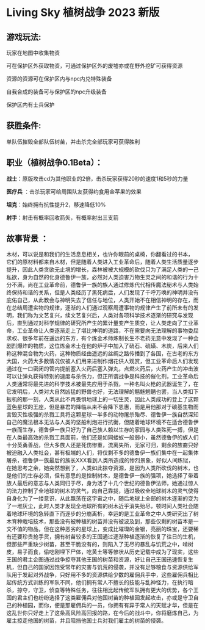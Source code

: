 # Living Sky 植树战争 2023 新版



## 游戏玩法:

玩家在地图中收集物资

可在保护区外获取物资，可通过保护区外的废墟亦或在野外挖矿可获得资源

资源的资源可在保护区内与npc内兑特殊装备

自我合成的装备可与保护区的npc升级装备

保护区内有士兵保护

## 获胜条件:

单队伍摧毁全部队伍树苗，并击杀完全部玩家可获得胜利

## 职业（植树战争0.1Beta）：

**战士**：原版攻击cd为其他职业的2倍，击杀玩家获得20秒的速度1和5秒的力量

**医疗兵** ：击杀玩家可给周围队友获得约食用金苹果的效果

**坦克**：始终拥有抗性提升2，移速降低10%

**射手**：射击有概率回收箭矢，有概率射出三支箭

## 故事背景 ：

木材，可以说是和我们的生活息息相关，也许你眼前的桌椅，你翻看过的书本， 它们的原材料都来自木材，但是随着人类进入工业革命后，随着人类生活质量逐步提升，因此人类贪欲无止境的增长，森林被被大规模的砍伐只为了满足人类的一己私欲，身为自然的化身德鲁伊一族，必然对人类迫害万物生灵之间的和谐的行为十分不满，尚在工业革命前，德鲁伊一族的族人通过修炼代代相传魔法秘术与人类始终保持和谐的关系，但是人类经历了黑死病后，人们发现了千呼万唤的神明并没有庇佑自己，从此教会与神明失去了信任与地位，人类开始不在相信神明的存在，而在总结周遭实物的规律，逐渐的人们通过观察周遭事物的规律产生了前所未有的发明，我们称为文艺复兴，续文艺复兴后，人类对各项科学技术逐渐的研究与发现后，直到通过对科学规律的研究所产生的累计量变产生质变，让人类走向了工业革命，工业革命让人类逐渐走上了堪比神明的道路，不在需要向无法理解的事物委屈求权、很多年前在遥远的东方，有个炼金术师炼制长生不老药无意中发现了一种会剧烈爆炸的物质，这位炼金术士在他的炉子中加入了硝石、硫磺、木炭，后来人们称这种混合物为火药，这种物质经由遥远的丝绸之路传播到了各国，在古老的东方大国，火药大多数情况仅被人们用来进制作烟花供人观赏，但工业革命后人们发现通过在一口密闭的管内提前塞入火药后塞入弹丸，点燃火药后，火药产生的冲击波可以让弹丸获得特别的速度与杀伤力，但正所谓战争是科技的催化剂，工业革命后人类通常将最先进的科学技术被最先应用于杀戮，一种名叫火枪的武器诞生了，在它发明后，人类对大自然凶猛的野兽也好，无法理解的魑魅魍魉也罢，当人类扣下扳机的那一刻，人类从此不再畏惧地球上的一切生灵，因此人类成功的登上了这颗蓝色星球的王座，但是暴君的降临从来不会降下恩惠，而是用他那对于碳基生物而言毁灭性极强的杀戮工具将这颗星球一半多的动物屠杀殆尽、德鲁伊一族自然深知自己的魔法根本无法与人类的坚船利炮进行抗衡，但随着地球环境不在适合德鲁伊一族而生存，德鲁伊一族只好为了自己族人赖以生存的家园与人类殊死一搏，但是在人类最高效的杀戮工具面前，他们还是如同蝼蚁一般弱小，虽然德鲁伊的族人们十分英勇善战，但大多族人还是死伤惨重，流离失所，无家可归，剩余的族裔只好被迫融入人类社会，甚有极端的人们，将仅剩不多的德鲁伊一族们集中在一起集体屠杀，德鲁伊一族最后的族长XXX看到人类所造成的惨烈景象，好似人间炼狱，在她思考之余，她突然想到了，人类如此掠夺资源，是因为人类所砍伐的树木，也是他们的生存必须，但有意思的是控制树木，是德鲁伊一族的强项，她选择了带着族人最后的意志与人类同归于尽，身为活了十几个世纪的德鲁伊法师，她通过惊人的法力控制了全地球的树木的灵气，向自己靠拢，通过吸收全地球树木的灵气使得自身化为了一缕意识，从此飘荡在这宇宙之中，随后地球上全部的树木逐渐的变为了一堆灰尘，此时人类才发现全地球所有的树木近乎消失殆尽，顿时间人类社会随着地球环境的急转直下而逐步的分崩离析，幸运的是工业革命之中人类研究出了树木育种栽培技术，那些没有被种植的树苗并没有被波及到，那些仅剩的树苗本是一文不值的物品，但在这种恶劣的星球上，变成比璀璨的金银，亮丽的珠宝，还要稀有还要珍贵抢手货，拥有树苗较多的王国通过逐渐种植逐渐的恢复了往日的生机，但那些严重缺少树苗，甚至干脆没有的，则陷入了无尽的暴乱与饥荒之中，啃树皮，易子而食，偷吃刚埋下尸体，吃黄土等等惨状从历史记载中成为了现实，这些王国的君主企图通过战争掠夺其他王国的树苗和资源，好让自己王国迅速恢复生机，但自己的国家因饱受常年的灾害与饥荒的侵袭，并没有足够粮食与资源供给军队用于发起对外战争，只好用不多的资源供给少数的雇佣兵手中，这些雇佣兵相比起传统方式训练的军队不同，他们拥有常人不擅长的技能与乱神怪力，在执行暗杀，掠夺，守卫，侦查等特殊任务，往往相比起传统军队拥有更大的优势，各个王国的君主们也纷纷选择了这类雇佣兵对他国树苗的种植园发起攻击，亦或是守卫自己的种植园，而你，便是那雇佣兵的一员，你拥有有异于常人的天赋才华，但是在这乱世你只好走上了这条高风险高回报的路，在今后的战斗中，你将磨炼自己，为雇主掠走他国的树苗，并且阻挡他国士兵对我们雇主的树苗的侵袭。
